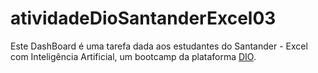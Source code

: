 # atividadeDioSantanderExcel03
Este DashBoard é uma tarefa dada aos estudantes do Santander - Excel com Inteligência Artificial, um bootcamp da plataforma [DIO](https://www.dio.me/). 

